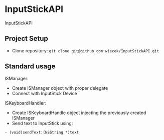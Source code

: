 # InputStickAPI
InputStickAPI

## Project Setup

- Clone repository: `git clone git@github.com:wiecek/InputStickAPI.git`

## Standard usage

ISManager:
- Create ISManager object with proper delegate
- Connect with InputStick Device

ISKeyboardHandler:
- Create ISKeyboardHandle object injecting the previously created ISManager
- Send text to InputStick using:

```- (void)sendText:(NSString *)text```
